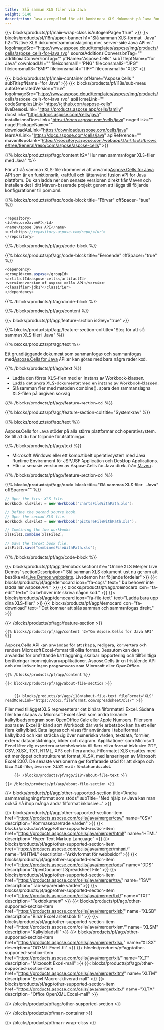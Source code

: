 ```yaml
---
title:  Slå samman XLS filer via Java
weight: 5140
description: Java exempelkod för att kombinera XLS dokument på Java Runtime Environment för JSP/JSF Application och Desktop Applications.
---
```

{{< blocks/products/pf/main-wrap-class isAutogenPage="true" >}}
{{< blocks/products/pf/i18n/upper-banner h1="Slå samman XLS-format i Java" h2="Native XLS dokumentsammanslagning med server-side Java API:er." logoImageSrc="https://www.aspose.cloud/templates/aspose/img/products/cells/aspose_cells-for-java.svg" sourceAdditionalConversionTag="" additionalConversionTag="" pfName="Aspose.Cells" subTitlepfName="for Java" downloadUrl="" fileiconsmall1="PNG" fileiconsmall2="JPG" fileiconsmall3="BMP" fileiconsmall4="TIFF" fileiconsmall5="XLS" >}}

{{< blocks/products/pf/main-container pfName="Aspose.Cells " subTitlepfName="for Java" >}}
{{< blocks/products/pf/i18n/sub-menu autoGeneratedVersion="true" logoImageSrc="https://www.aspose.cloud/templates/aspose/img/products/cells/aspose_cells-for-java.svg" apiHomeLink="" codeSamplesLink="https://github.com/aspose-cells" liveDemosLink="https://products.aspose.app/cells/family" docsLink="https://docs.aspose.com/cells/java" installationsDocsLink="https://docs.aspose.com/cells/java" nugetLink="" nugetPackageName="" downloadAsLink="https://downloads.aspose.com/cells/java" learnAsLink="https://docs.aspose.com/cells/java" apiReference="" mavenRepoLink="https://repository.aspose.com/webapp/#/artifacts/browse/tree/General/repo/com/aspose/aspose-cells" >}}

{{% blocks/products/pf/agp/content h2="Hur man sammanfogar XLS-filer med Java" %}}

 För att slå samman XLS-filen kommer vi att använda[Aspose.Cells for Java](https://products.aspose.com/cells/java) API som är en funktionsrik, kraftfull och lättanvänd fusion API for Java plattform. Du kan ladda ner den senaste versionen direkt från[Maven](https://repository.aspose.com/webapp/#/artifacts/browse/tree/General/repo/com/aspose/aspose-cells) och installera det i ditt Maven-baserade projekt genom att lägga till följande konfigurationer till pom.xml.

{{% blocks/products/pf/agp/code-block title="Förvar" offSpacer="true" %}}

```cs

<repository>
<id>AsposeJavaAPI</id>
<name>Aspose Java API</name>
<url>https://repository.aspose.com/repo/</url>
</repository>

```

{{% /blocks/products/pf/agp/code-block %}}

{{% blocks/products/pf/agp/code-block title="Beroende" offSpacer="true" %}}

```cs
<dependency>
<groupId>com.aspose</groupId>
<artifactId>aspose-cells</artifactId>
<version>version of aspose-cells API</version>
<classifier>jdk17</classifier>
</dependency>

```

{{% /blocks/products/pf/agp/code-block %}}

{{% /blocks/products/pf/agp/content %}}

{{< blocks/products/pf/agp/feature-section isGrey="true" >}}

{{% blocks/products/pf/agp/feature-section-col title="Steg för att slå samman XLS filer i Java" %}}

{{% blocks/products/pf/agp/text %}}

 Ett grundläggande dokument som sammanfogas och sammanfogas med[Aspose.Cells for Java](https://products.aspose.com/cells/java) API:er kan göras med bara några rader kod.

{{% /blocks/products/pf/agp/text %}}

+ Ladda den första XLS-filen med en instans av Workbook-klassen.
+ Ladda det andra XLS-dokumentet med en instans av Workbook-klassen.
+ Slå samman filer med metoden combine().
spara den sammanslagna XLS-filen på angiven sökväg

{{% /blocks/products/pf/agp/feature-section-col %}}

{{% blocks/products/pf/agp/feature-section-col title="Systemkrav" %}}

{{% blocks/products/pf/agp/text %}}

 Aspose.Cells for Java stöder på alla större plattformar och operativsystem. Se till att du har följande förutsättningar.

{{% /blocks/products/pf/agp/text %}}

-  Microsoft Windows eller ett kompatibelt operativsystem med Java Runtime Environment för JSP/JSF Application och Desktop Applications.
-  Hämta senaste versionen av Aspose.Cells for Java direkt från
 [Maven](https://repository.aspose.com/webapp/#/artifacts/browse/tree/General/repo/com/aspose/aspose-cells)  .

{{% /blocks/products/pf/agp/feature-section-col %}}

{{% blocks/products/pf/agp/code-block title="Slå samman XLS filer - Java" offSpacer="" %}}

```cs
// Open the first XLS file.
Workbook xlsFile1 = new Workbook("chartsFileWithPath.xls");

// Define the second source book.
// Open the second XLS file.
Workbook xlsFile2 = new Workbook("pictureFileWithPath.xls");

// Combining the two workbooks
xlsFile1.combine(xlsFile2);

// Save the target book file.
xlsFile1.save("combinedFileWithPath.xls");  

```

{{% /blocks/products/pf/agp/code-block %}}

{{< blocks/products/pf/agp/demobox sectionTitle="Online XLS Merger Live Demos" sectionDescription=" Slå samman XLS dokument just nu genom att besöka vår[Live Demos webbplats](https://products.aspose.app/cells/merger). Livedemon har följande fördelar" >}}
            {{< blocks/products/pf/agp/democard icon="fa-cogs" text=" Du behöver inte ladda ner Aspose API." >}}
            {{< blocks/products/pf/agp/democard icon="fa-edit" text=" Du behöver inte skriva någon kod." >}}
            {{< blocks/products/pf/agp/democard icon="fa-file-text" text="Ladda bara upp dina XLS-filer." >}}
            {{< blocks/products/pf/agp/democard icon="fa-download" text=" Det kommer att slås samman och sammanfogas direkt." >}}

{{< /blocks/products/pf/agp/feature-section >}}

<!-- aboutfile Starts -->

    {{% blocks/products/pf/agp/content h2="Om Aspose.Cells for Java API" %}}

 Aspose.Cells API kan användas för att skapa, redigera, konvertera och rendera Microsoft Excel-format till olika format. Dessutom kan den användas för omfattande kartläggning, skalbar rapportering och tillförlitliga beräkningar inom mjukvaruapplikationer. Aspose.Cells är en fristående API och den kräver ingen programvara som Microsoft eller OpenOffice.



    {{% /blocks/products/pf/agp/content %}}

    {{< blocks/products/pf/agp/about-file-section >}}


        {{< blocks/products/pf/agp/i18n/about-file-text fileFormat="XLS" readMoreLink="https://docs.fileformat.com/spreadsheet/xls/" >}}
Filer med tillägget XLS representerar det binära filformatet i Excel. Sådana filer kan skapas av Microsoft Excel såväl som andra liknande kalkylbladsprogram som OpenOffice Calc eller Apple Numbers. Filer som sparas av Excel är känd som Workbook där varje arbetsbok kan ha ett eller flera kalkylblad. Data lagras och visas för användare i tabellformat i kalkylblad och kan sträcka sig över numeriska värden, textdata, formler, externa dataanslutningar, bilder och diagram. Applikationer som Microsoft Excel låter dig exportera arbetsboksdata till flera olika format inklusive PDF, CSV, XLSX, TXT, HTML, XPS och flera andra. Filformatet XLS ersattes med ett mer öppet och strukturerat format, XLSX, med lanseringen av Microsoft Excel 2007. De senaste versionerna ger fortfarande stöd för att skapa och läsa XLS-filer, även om XLSX nu är förstahandsvalet.

        {{< /blocks/products/pf/agp/i18n/about-file-text >}}

    {{< /blocks/products/pf/agp/about-file-section >}}

<!-- aboutfile Ends -->

{{< blocks/products/pf/agp/other-supported-section title="Andra sammanslagningsformat som stöds" subTitle="Med hjälp av Java kan man också slå ihop många andra filformat inklusive..." >}}

{{< blocks/products/pf/agp/other-supported-section-item href="https://products.aspose.com/cells/java/merger/csv/" name="CSV" description="Kommaseparerade värden" >}}
{{< blocks/products/pf/agp/other-supported-section-item href="https://products.aspose.com/cells/java/merger/html/" name="HTML" description="Hyper Text Markup Language" >}}
{{< blocks/products/pf/agp/other-supported-section-item href="https://products.aspose.com/cells/java/merger/mhtml/" name="MHTML" description="Arkivformat för webbsidor" >}}
{{< blocks/products/pf/agp/other-supported-section-item href="https://products.aspose.com/cells/java/merger/ods/" name="ODS" description="OpenDocument Spreadsheet File" >}}
{{< blocks/products/pf/agp/other-supported-section-item href="https://products.aspose.com/cells/java/merger/tsv/" name="TSV" description="Tab-separerade värden" >}}
{{< blocks/products/pf/agp/other-supported-section-item href="https://products.aspose.com/cells/java/merger/txt/" name="TXT" description="Textdokument" >}}
{{< blocks/products/pf/agp/other-supported-section-item href="https://products.aspose.com/cells/java/merger/xlsb/" name="XLSB" description="Binär Excel arbetsbok fil" >}}
{{< blocks/products/pf/agp/other-supported-section-item href="https://products.aspose.com/cells/java/merger/xlsm/" name="XLSM" description="Kalkylbladsfil" >}}
{{< blocks/products/pf/agp/other-supported-section-item href="https://products.aspose.com/cells/java/merger/xlsx/" name="XLSX" description="OOXML Excel-fil" >}}
{{< blocks/products/pf/agp/other-supported-section-item href="https://products.aspose.com/cells/java/merger/xlt/" name="XLT" description="Microsoft Excel-mall" >}}
{{< blocks/products/pf/agp/other-supported-section-item href="https://products.aspose.com/cells/java/merger/xltm/" name="XLTM" description="Excel Macro-aktiverad mall" >}}
{{< blocks/products/pf/agp/other-supported-section-item href="https://products.aspose.com/cells/java/merger/xltx/" name="XLTX" description="Office OpenXML Excel-mall" >}}

{{< /blocks/products/pf/agp/other-supported-section >}}

{{< /blocks/products/pf/main-container >}}
    
{{< /blocks/products/pf/main-wrap-class >}}
